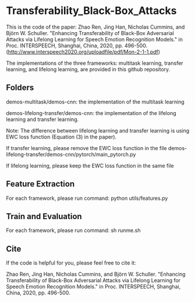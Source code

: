 # Transferability_Black-Box_Attacks

This is the code of the paper: Zhao Ren, Jing Han, Nicholas Cummins, and Björn W. Schuller. "Enhancing Transferability of Black-Box Adversarial Attacks via Lifelong Learning for Speech Emotion Recognition Models." in Proc. INTERSPEECH, Shanghai, China, 2020, pp. 496-500. (http://www.interspeech2020.org/uploadfile/pdf/Mon-2-1-1.pdf)

The implementations of the three frameworks: multitask learning, transfer learning, and lifelong learning, are provided in this github repository.

## Folders 

demos-multitask/demos-cnn: the implementation of the multitask learning

demos-lifelong-transfer/demos-cnn: the implementation of the lifelong learning and transfer learning. 

Note: The difference between lifelong learning and transfer learning is using EWC loss function (Equation (3) in the paper). 

If transfer learning, please remove the EWC loss function in the file demos-lifelong-transfer/demos-cnn/pytorch/main_pytorch.py 

If lifelong learning, please keep the EWC loss function in the same file  

## Feature Extraction

For each framework, please run command: python utils/features.py

## Train and Evaluation

For each framework, please run command: sh runme.sh

## Cite

If the code is helpful for you, please feel free to cite it: 

Zhao Ren, Jing Han, Nicholas Cummins, and Björn W. Schuller. "Enhancing Transferability of Black-Box Adversarial Attacks via Lifelong Learning for Speech Emotion Recognition Models." in Proc. INTERSPEECH, Shanghai, China, 2020, pp. 496-500.





